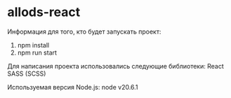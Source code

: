 # allods-react
Информация для того, кто будет запускать проект:
1. npm install
2. npm run start

Для написания проекта использовались следующие библиотеки:
React
SASS (SCSS)

Используемая версия Node.js:
node v20.6.1
